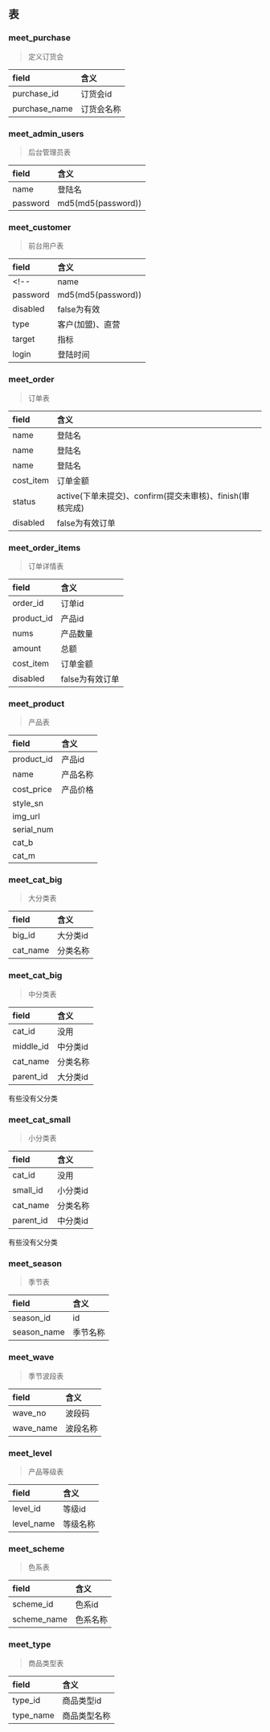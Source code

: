 ## 表  
### meet_purchase
> 定义订货会  

| field | 含义     |
| :------------- | :------------- |
| purchase_id    | 订货会id   |
| purchase_name    | 订货会名称   |
### meet_admin_users  
> 后台管理员表  

| field | 含义     |
| :------------- | :------------- |
| name    | 登陆名   |
| password    | md5(md5(password))   |

### meet_customer
> 前台用户表  

| field | 含义     |
| :------------- | :------------- |
<!-- | name    | 登陆名   |
| password    | md5(md5(password))   | -->
| disabled    | false为有效   |
| type    | 客户(加盟)、直营   |
| target    | 指标   |
| login    | 登陆时间   |

### meet_order
> 订单表  

| field | 含义     |
| :------------- | :------------- |
| name    | 登陆名   |
| name    | 登陆名   |
| name    | 登陆名   |
| cost_item    | 订单金额  |
| status    | active(下单未提交)、confirm(提交未审核)、finish(审核完成)   |
| disabled    | false为有效订单   |

### meet_order_items  
> 订单详情表  

| field | 含义     |
| :------------- | :------------- |
| order_id    | 订单id   |
| product_id    | 产品id   |
| nums    | 产品数量   |
| amount    | 总额   |
| cost_item    | 订单金额  |
| disabled    | false为有效订单   |

### meet_product
> 产品表  

| field | 含义     |
| :------------- | :------------- |
| product_id    | 产品id   |
| name    | 产品名称   |
| cost_price    | 产品价格   |
| style_sn    |    |
| img_url    |    |
| serial_num    |    |
| cat_b    |    |
| cat_m    |    |

### meet_cat_big  
> 大分类表  

| field | 含义     |
| :------------- | :------------- |
| big_id    | 大分类id   |
| cat_name    | 分类名称   |

### meet_cat_big  
> 中分类表  

| field | 含义     |
| :------------- | :------------- |
| cat_id    | 没用   |
| middle_id    | 中分类id   |
| cat_name    | 分类名称   |
| parent_id    | 大分类id   |
有些没有父分类  

### meet_cat_small
> 小分类表  

| field | 含义     |
| :------------- | :------------- |
| cat_id    | 没用   |
| small_id    | 小分类id   |
| cat_name    | 分类名称   |
| parent_id    | 中分类id   |
有些没有父分类  

### meet_season
> 季节表  

| field | 含义     |
| :------------- | :------------- |
| season_id    | id   |
| season_name    | 季节名称   |

### meet_wave  
> 季节波段表  

| field | 含义     |
| :------------- | :------------- |
| wave_no    | 波段码   |
| wave_name    | 波段名称   |

### meet_level   
> 产品等级表  

| field | 含义     |
| :------------- | :------------- |
| level_id    | 等级id   |
| level_name    | 等级名称   |

### meet_scheme   
> 色系表  

| field | 含义     |
| :------------- | :------------- |
| scheme_id    | 色系id   |
| scheme_name    | 色系名称   |

### meet_type   
> 商品类型表  

| field | 含义     |
| :------------- | :------------- |
| type_id    | 商品类型id   |
| type_name    | 商品类型名称   |

